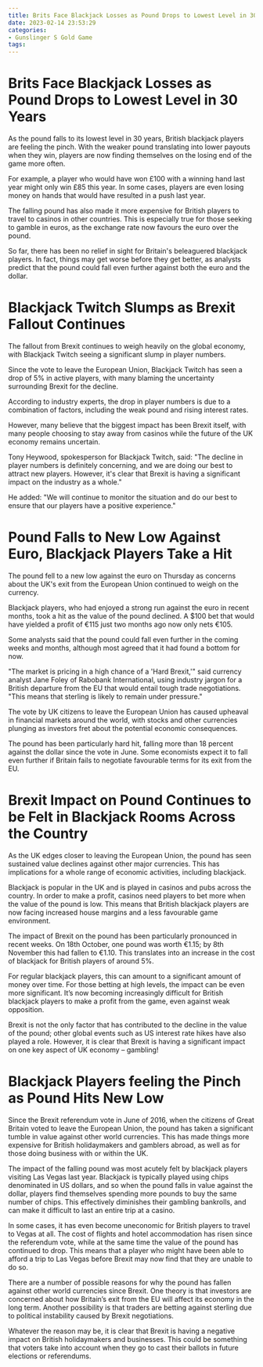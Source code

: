 ```yaml
---
title: Brits Face Blackjack Losses as Pound Drops to Lowest Level in 30 Years
date: 2023-02-14 23:53:29
categories:
- Gunslinger S Gold Game
tags:
---
```



#  Brits Face Blackjack Losses as Pound Drops to Lowest Level in 30 Years

As the pound falls to its lowest level in 30 years, British blackjack players are feeling the pinch. With the weaker pound translating into lower payouts when they win, players are now finding themselves on the losing end of the game more often.

For example, a player who would have won £100 with a winning hand last year might only win £85 this year. In some cases, players are even losing money on hands that would have resulted in a push last year.

The falling pound has also made it more expensive for British players to travel to casinos in other countries. This is especially true for those seeking to gamble in euros, as the exchange rate now favours the euro over the pound.

So far, there has been no relief in sight for Britain's beleaguered blackjack players. In fact, things may get worse before they get better, as analysts predict that the pound could fall even further against both the euro and the dollar.

#  Blackjack Twitch Slumps as Brexit Fallout Continues

The fallout from Brexit continues to weigh heavily on the global economy, with Blackjack Twitch seeing a significant slump in player numbers.

Since the vote to leave the European Union, Blackjack Twitch has seen a drop of 5% in active players, with many blaming the uncertainty surrounding Brexit for the decline.

According to industry experts, the drop in player numbers is due to a combination of factors, including the weak pound and rising interest rates.

However, many believe that the biggest impact has been Brexit itself, with many people choosing to stay away from casinos while the future of the UK economy remains uncertain.

Tony Heywood, spokesperson for Blackjack Twitch, said: "The decline in player numbers is definitely concerning, and we are doing our best to attract new players. However, it's clear that Brexit is having a significant impact on the industry as a whole."

He added: "We will continue to monitor the situation and do our best to ensure that our players have a positive experience."

#  Pound Falls to New Low Against Euro, Blackjack Players Take a Hit

The pound fell to a new low against the euro on Thursday as concerns about the UK's exit from the European Union continued to weigh on the currency.

Blackjack players, who had enjoyed a strong run against the euro in recent months, took a hit as the value of the pound declined. A $100 bet that would have yielded a profit of €115 just two months ago now only nets €105.

Some analysts said that the pound could fall even further in the coming weeks and months, although most agreed that it had found a bottom for now.

"The market is pricing in a high chance of a 'Hard Brexit,'" said currency analyst Jane Foley of Rabobank International, using industry jargon for a British departure from the EU that would entail tough trade negotiations. "This means that sterling is likely to remain under pressure."

The vote by UK citizens to leave the European Union has caused upheaval in financial markets around the world, with stocks and other currencies plunging as investors fret about the potential economic consequences.

The pound has been particularly hard hit, falling more than 18 percent against the dollar since the vote in June. Some economists expect it to fall even further if Britain fails to negotiate favourable terms for its exit from the EU.

#  Brexit Impact on Pound Continues to be Felt in Blackjack Rooms Across the Country

As the UK edges closer to leaving the European Union, the pound has seen sustained value declines against other major currencies. This has implications for a whole range of economic activities, including blackjack.

Blackjack is popular in the UK and is played in casinos and pubs across the country. In order to make a profit, casinos need players to bet more when the value of the pound is low. This means that British blackjack players are now facing increased house margins and a less favourable game environment.

The impact of Brexit on the pound has been particularly pronounced in recent weeks. On 18th October, one pound was worth €1.15; by 8th November this had fallen to €1.10. This translates into an increase in the cost of blackjack for British players of around 5%.

For regular blackjack players, this can amount to a significant amount of money over time. For those betting at high levels, the impact can be even more significant. It’s now becoming increasingly difficult for British blackjack players to make a profit from the game, even against weak opposition.

Brexit is not the only factor that has contributed to the decline in the value of the pound; other global events such as US interest rate hikes have also played a role. However, it is clear that Brexit is having a significant impact on one key aspect of UK economy – gambling!

#  Blackjack Players feeling the Pinch as Pound Hits New Low

Since the Brexit referendum vote in June of 2016, when the citizens of Great Britain voted to leave the European Union, the pound has taken a significant tumble in value against other world currencies. This has made things more expensive for British holidaymakers and gamblers abroad, as well as for those doing business with or within the UK.

The impact of the falling pound was most acutely felt by blackjack players visiting Las Vegas last year. Blackjack is typically played using chips denominated in US dollars, and so when the pound falls in value against the dollar, players find themselves spending more pounds to buy the same number of chips. This effectively diminishes their gambling bankrolls, and can make it difficult to last an entire trip at a casino.

In some cases, it has even become uneconomic for British players to travel to Vegas at all. The cost of flights and hotel accommodation has risen since the referendum vote, while at the same time the value of the pound has continued to drop. This means that a player who might have been able to afford a trip to Las Vegas before Brexit may now find that they are unable to do so.

There are a number of possible reasons for why the pound has fallen against other world currencies since Brexit. One theory is that investors are concerned about how Britain’s exit from the EU will affect its economy in the long term. Another possibility is that traders are betting against sterling due to political instability caused by Brexit negotiations.

Whatever the reason may be, it is clear that Brexit is having a negative impact on British holidaymakers and businesses. This could be something that voters take into account when they go to cast their ballots in future elections or referendums.